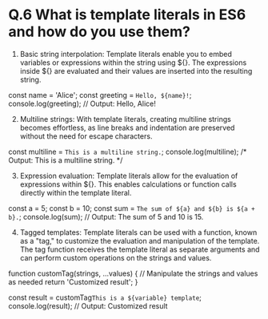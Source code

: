 # Q.6  What is template literals in ES6 and how do you use them?



1. Basic string interpolation: Template literals enable you to embed variables or expressions within the string using ${}. The expressions inside ${} are evaluated and their values are inserted into the resulting string.

const name = 'Alice';
const greeting = `Hello, ${name}!`;
console.log(greeting); // Output: Hello, Alice!

2. Multiline strings: With template literals, creating multiline strings becomes effortless, as line breaks and indentation are preserved without the need for escape characters.

const multiline = 
` This is a
  multiline
  string.
`;
console.log(multiline);
/* Output:
   This is a
   multiline
   string.
*/

3. Expression evaluation: Template literals allow for the evaluation of expressions within ${}. This enables calculations or function calls directly within the template literal.

const a = 5;
const b = 10;
const sum = `The sum of ${a} and ${b} is ${a + b}.`;
console.log(sum); // Output: The sum of 5 and 10 is 15.

4. Tagged templates: Template literals can be used with a function, known as a "tag," to customize the evaluation and manipulation of the template. The tag function receives the template literal as separate arguments and can perform custom operations on the strings and values.

function customTag(strings, ...values) {
  // Manipulate the strings and values as needed
  return 'Customized result';
}

const result = customTag`This is a ${variable} template`;
console.log(result); // Output: Customized result

